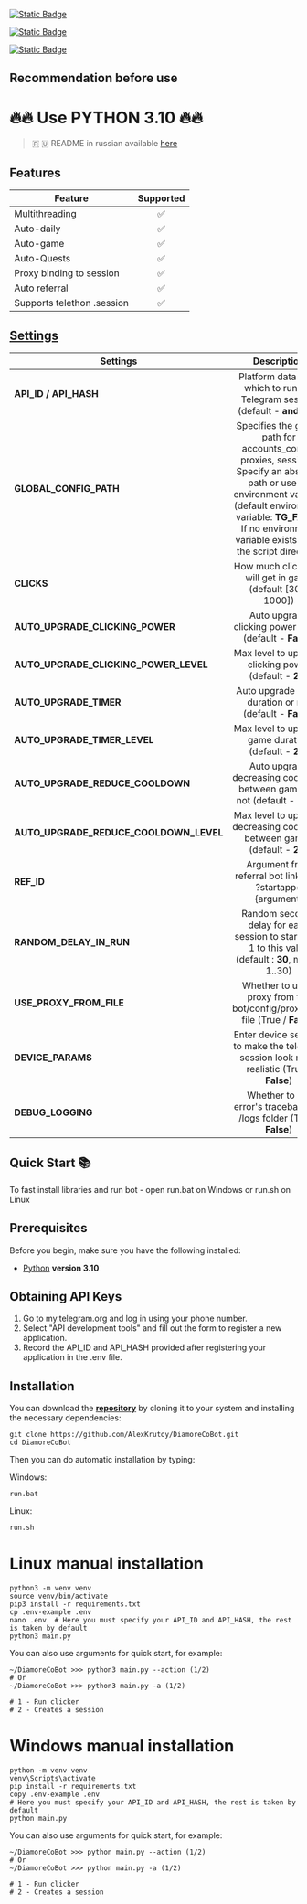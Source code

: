[![Static Badge](https://img.shields.io/badge/Telegram-Channel-Link?style=for-the-badge&logo=Telegram&logoColor=white&logoSize=auto&color=blue)](https://t.me/hidden_coding)

[![Static Badge](https://img.shields.io/badge/Telegram-Chat-yes?style=for-the-badge&logo=Telegram&logoColor=white&logoSize=auto&color=blue)](https://t.me/hidden_codding_chat)

[![Static Badge](https://img.shields.io/badge/Telegram-Bot%20Link-Link?style=for-the-badge&logo=Telegram&logoColor=white&logoSize=auto&color=blue)](https://t.me/DiamoreCryptoBot/app?startapp=737844465)

## Recommendation before use

# 🔥🔥 Use PYTHON 3.10 🔥🔥

> 🇷 🇺 README in russian available [here](README-RU.md)

## Features  
| Feature                    | Supported |
|----------------------------|:---------:|
| Multithreading             |     ✅     |
| Auto-daily                 |     ✅     |
| Auto-game                  |     ✅     |
| Auto-Quests                |     ✅     |
| Proxy binding to session   |     ✅     |
| Auto referral              |     ✅     |
| Supports telethon .session |     ✅     |


## [Settings](https://github.com/AlexKrutoy/DiamoreCoBot/blob/main/.env-example/)
| Settings                               |                                                                                                                  Description                                                                                                                  |
|----------------------------------------|:---------------------------------------------------------------------------------------------------------------------------------------------------------------------------------------------------------------------------------------------:|
| **API_ID / API_HASH**                  |                                                                                 Platform data from which to run the Telegram session (default - **android**)                                                                                  |
| **GLOBAL_CONFIG_PATH**                 | Specifies the global path for accounts_config, proxies, sessions. <br/>Specify an absolute path or use an environment variable (default environment variable: **TG_FARM**) <br/>If no environment variable exists, uses the script directory. |
| **CLICKS**                             |                                                                                          How much clicks bot will get in game (default [300, 1000])                                                                                           |
| **AUTO_UPGRADE_CLICKING_POWER**        |                                                                                           Auto upgrade clicking power or not (default - **False**)                                                                                            |
| **AUTO_UPGRADE_CLICKING_POWER_LEVEL**  |                                                                                            Max level to upgrade clicking power (default - **20**)                                                                                             |
| **AUTO_UPGRADE_TIMER**                 |                                                                                            Auto upgrade game duration or not (default - **False**)                                                                                            |
| **AUTO_UPGRADE_TIMER_LEVEL**           |                                                                                             Max level to upgrade game duration (default - **20**)                                                                                             |
| **AUTO_UPGRADE_REDUCE_COOLDOWN**       |                                                                                  Auto upgrade decreasing cooldown between games or not (default - **True**)                                                                                   |
| **AUTO_UPGRADE_REDUCE_COOLDOWN_LEVEL** |                                                                                   Max level to upgrade decreasing cooldown between games (default - **20**)                                                                                   |
| **REF_ID**                             |                                                                                          Argument from referral bot link after ?startapp={argument}                                                                                           |
| **RANDOM_DELAY_IN_RUN**                |                                                                      Random seconds delay for each session to start from 1 to this value (default : **30**, means 1..30)                                                                      |
| **USE_PROXY_FROM_FILE**                |                                                                                Whether to use a proxy from the bot/config/proxies.txt file (True / **False**)                                                                                 |
| **DEVICE_PARAMS**                      |                                                                          Enter device settings to make the telegram session look more realistic  (True / **False**)                                                                           |
| **DEBUG_LOGGING**                      |                                                                                     Whether to log error's tracebacks to /logs folder (True / **False**)                                                                                      |

## Quick Start 📚

To fast install libraries and run bot - open run.bat on Windows or run.sh on Linux

## Prerequisites
Before you begin, make sure you have the following installed:
- [Python](https://www.python.org/downloads/) **version 3.10**

## Obtaining API Keys
1. Go to my.telegram.org and log in using your phone number.
2. Select "API development tools" and fill out the form to register a new application.
3. Record the API_ID and API_HASH provided after registering your application in the .env file.

## Installation
You can download the [**repository**](https://github.com/AlexKrutoy/DiamoreCoBot) by cloning it to your system and installing the necessary dependencies:
```shell
git clone https://github.com/AlexKrutoy/DiamoreCoBot.git
cd DiamoreCoBot
```

Then you can do automatic installation by typing:

Windows:
```shell
run.bat
```

Linux:
```shell
run.sh
```

# Linux manual installation
```shell
python3 -m venv venv
source venv/bin/activate
pip3 install -r requirements.txt
cp .env-example .env
nano .env  # Here you must specify your API_ID and API_HASH, the rest is taken by default
python3 main.py
```

You can also use arguments for quick start, for example:
```shell
~/DiamoreCoBot >>> python3 main.py --action (1/2)
# Or
~/DiamoreCoBot >>> python3 main.py -a (1/2)

# 1 - Run clicker
# 2 - Creates a session
```

# Windows manual installation
```shell
python -m venv venv
venv\Scripts\activate
pip install -r requirements.txt
copy .env-example .env
# Here you must specify your API_ID and API_HASH, the rest is taken by default
python main.py
```

You can also use arguments for quick start, for example:
```shell
~/DiamoreCoBot >>> python main.py --action (1/2)
# Or
~/DiamoreCoBot >>> python main.py -a (1/2)

# 1 - Run clicker
# 2 - Creates a session
```



